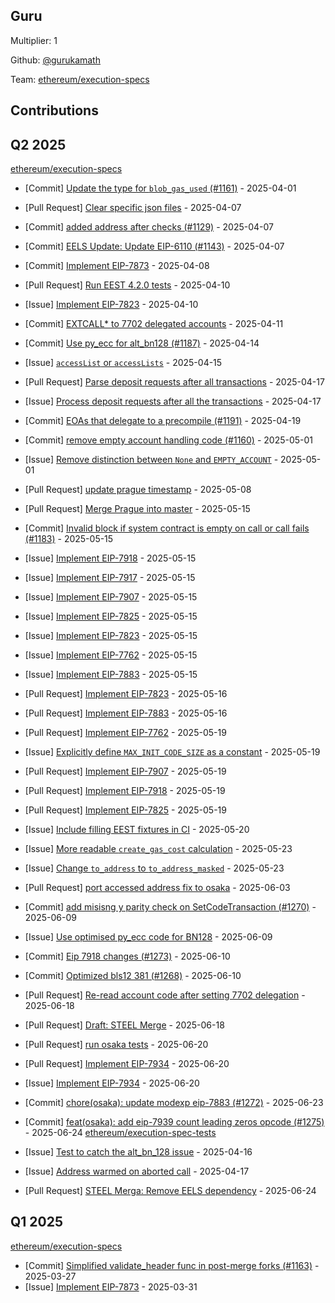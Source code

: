 
## Guru
Multiplier: 1

Github: [@gurukamath](https://github.com/gurukamath)

Team: [ethereum/execution-specs](https://github.com/ethereum/execution-specs)

## Contributions

## Q2 2025


[ethereum/execution-specs](https://github.com/ethereum/execution-specs)
* [Commit] [Update the type for `blob_gas_used` (#1161)](https://github.com/ethereum/execution-specs/commit/75635cdfb18ef2d1294ecdf1bfd452be2a687571) - 2025-04-01
* [Pull Request] [Clear specific json files](https://github.com/ethereum/execution-specs/pull/1185) - 2025-04-07
* [Commit] [added address after checks (#1129)](https://github.com/ethereum/execution-specs/commit/42382b564a9b0549ddc65d1c1ff2f85064bf126d) - 2025-04-07
* [Commit] [EELS Update: Update EIP-6110 (#1143)](https://github.com/ethereum/execution-specs/commit/417cc259b07f48fbe518f87c856778effabf89f1) - 2025-04-07
* [Commit] [Implement EIP-7873](https://github.com/ethereum/execution-specs/commit/aa8f57cddaf85b88ae2568f8477b474ad7ded2f0) - 2025-04-08
* [Pull Request] [Run EEST 4.2.0 tests](https://github.com/ethereum/execution-specs/pull/1189) - 2025-04-10
* [Issue] [Implement EIP-7823](https://github.com/ethereum/execution-specs/issues/1188) - 2025-04-10
* [Commit] [EXTCALL* to 7702 delegated accounts](https://github.com/ethereum/execution-specs/commit/ca4bafde5eba44aff975b6a594eb7f7310eac120) - 2025-04-11
* [Commit] [Use py_ecc for alt_bn128 (#1187)](https://github.com/ethereum/execution-specs/commit/d9a7ee24db359aacecd636349b4f3ac95a4a6e71) - 2025-04-14
* [Issue] [`accessList` or `accessLists`](https://github.com/ethereum/execution-specs/issues/1194) - 2025-04-15

* [Pull Request] [Parse deposit requests after all transactions](https://github.com/ethereum/execution-specs/pull/1197) - 2025-04-17
* [Issue] [Process deposit requests after all the transactions](https://github.com/ethereum/execution-specs/issues/1196) - 2025-04-17
* [Commit] [EOAs that delegate to a precompile (#1191)](https://github.com/ethereum/execution-specs/commit/4cf63ecec35af59ddf7a604778a91831f846cb6e) - 2025-04-19
* [Commit] [remove empty account handling code (#1160)](https://github.com/ethereum/execution-specs/commit/5de14b56bbf88956772ec043625680540d19d26a) - 2025-05-01
* [Issue] [Remove distinction between `None` and `EMPTY_ACCOUNT`](https://github.com/ethereum/execution-specs/issues/1208) - 2025-05-01
* [Pull Request] [update prague timestamp](https://github.com/ethereum/execution-specs/pull/1212) - 2025-05-08
* [Pull Request] [Merge Prague into master](https://github.com/ethereum/execution-specs/pull/1223) - 2025-05-15
* [Commit] [Invalid block if system contract is empty on call or call fails (#1183)](https://github.com/ethereum/execution-specs/commit/3a0eb8941746504fe762606abee656dc7e643780) - 2025-05-15
* [Issue] [Implement EIP-7918](https://github.com/ethereum/execution-specs/issues/1222) - 2025-05-15
* [Issue] [Implement EIP-7917](https://github.com/ethereum/execution-specs/issues/1221) - 2025-05-15
* [Issue] [Implement EIP-7907](https://github.com/ethereum/execution-specs/issues/1220) - 2025-05-15
* [Issue] [Implement EIP-7825](https://github.com/ethereum/execution-specs/issues/1219) - 2025-05-15
* [Issue] [Implement EIP-7823](https://github.com/ethereum/execution-specs/issues/1218) - 2025-05-15
* [Issue] [Implement EIP-7762](https://github.com/ethereum/execution-specs/issues/1217) - 2025-05-15
* [Issue] [Implement EIP-7883](https://github.com/ethereum/execution-specs/issues/1216) - 2025-05-15
* [Pull Request] [Implement EIP-7823](https://github.com/ethereum/execution-specs/pull/1227) - 2025-05-16
* [Pull Request] [Implement EIP-7883](https://github.com/ethereum/execution-specs/pull/1226) - 2025-05-16
* [Pull Request] [Implement EIP-7762](https://github.com/ethereum/execution-specs/pull/1234) - 2025-05-19
* [Issue] [Explicitly define `MAX_INIT_CODE_SIZE` as a constant](https://github.com/ethereum/execution-specs/issues/1232) - 2025-05-19
* [Pull Request] [Implement EIP-7907](https://github.com/ethereum/execution-specs/pull/1231) - 2025-05-19
* [Pull Request] [Implement EIP-7918](https://github.com/ethereum/execution-specs/pull/1230) - 2025-05-19
* [Pull Request] [Implement EIP-7825](https://github.com/ethereum/execution-specs/pull/1229) - 2025-05-19
* [Issue] [Include filling EEST fixtures in CI](https://github.com/ethereum/execution-specs/issues/1236) - 2025-05-20
* [Issue] [More readable `create_gas_cost` calculation](https://github.com/ethereum/execution-specs/issues/1246) - 2025-05-23
* [Issue] [Change `to_address` to `to_address_masked`](https://github.com/ethereum/execution-specs/issues/1245) - 2025-05-23
* [Pull Request] [port accessed address fix to osaka](https://github.com/ethereum/execution-specs/pull/1261) - 2025-06-03
* [Commit] [add misisng y parity check on SetCodeTransaction (#1270)](https://github.com/ethereum/execution-specs/commit/3aabf4b9a1a8b74dec235b7d68283ae7c894dfc3) - 2025-06-09
* [Issue] [Use optimised py_ecc code for BN128](https://github.com/ethereum/execution-specs/issues/1271) - 2025-06-09
* [Commit] [Eip 7918 changes (#1273)](https://github.com/ethereum/execution-specs/commit/b6d35cc4768654e38d7b6c635bf819eff93ba6f7) - 2025-06-10
* [Commit] [Optimized bls12 381 (#1268)](https://github.com/ethereum/execution-specs/commit/81ec8eee0c8657bcc45fc0f979a8bbdaf868ddb1) - 2025-06-10
* [Pull Request] [Re-read account code after setting 7702 delegation](https://github.com/ethereum/execution-specs/pull/1281) - 2025-06-18
* [Pull Request] [Draft: STEEL Merge](https://github.com/ethereum/execution-specs/pull/1280) - 2025-06-18
* [Pull Request] [run osaka tests](https://github.com/ethereum/execution-specs/pull/1290) - 2025-06-20
* [Pull Request] [Implement EIP-7934](https://github.com/ethereum/execution-specs/pull/1289) - 2025-06-20
* [Issue] [Implement EIP-7934](https://github.com/ethereum/execution-specs/issues/1288) - 2025-06-20
* [Commit] [chore(osaka): update modexp eip-7883 (#1272)](https://github.com/ethereum/execution-specs/commit/c6d334e306aba75d6ba072902b27de8f50876fa5) - 2025-06-23
* [Commit] [feat(osaka): add eip-7939 count leading zeros opcode (#1275)](https://github.com/ethereum/execution-specs/commit/eee585e85bc3ebc86c23928feb7b90dbc865496d) - 2025-06-24
[ethereum/execution-spec-tests](https://github.com/ethereum/execution-spec-tests)
* [Issue] [Test to catch the alt_bn_128 issue](https://github.com/ethereum/execution-spec-tests/issues/1461) - 2025-04-16
* [Issue] [Address warmed on aborted call](https://github.com/ethereum/execution-spec-tests/issues/1474) - 2025-04-17
* [Pull Request] [STEEL Merga: Remove EELS dependency](https://github.com/ethereum/execution-spec-tests/pull/1787) - 2025-06-24
## Q1 2025

[ethereum/execution-specs](https://github.com/ethereum/execution-specs)
* [Commit] [Simplified validate_header func in post-merge forks (#1163)](https://github.com/ethereum/execution-specs/commit/7e3a623a4c32aa12c23cace164e3f00177cf627a) - 2025-03-27
* [Issue] [Implement EIP-7873](https://github.com/ethereum/execution-specs/issues/1173) - 2025-03-31
